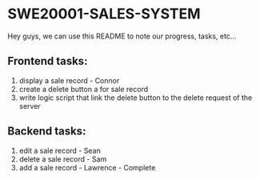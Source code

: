 # SWE20001-SALES-SYSTEM

Hey guys, we can use this README to note our progress, tasks, etc...

## Frontend tasks:

1. display a sale record - Connor
2. create a delete button a for sale record
3. write logic script that link the delete button to the delete request of the server

## Backend tasks:

1. edit a sale record - Sean
2. delete a sale record - Sam
3. add a sale record - Lawrence - Complete

